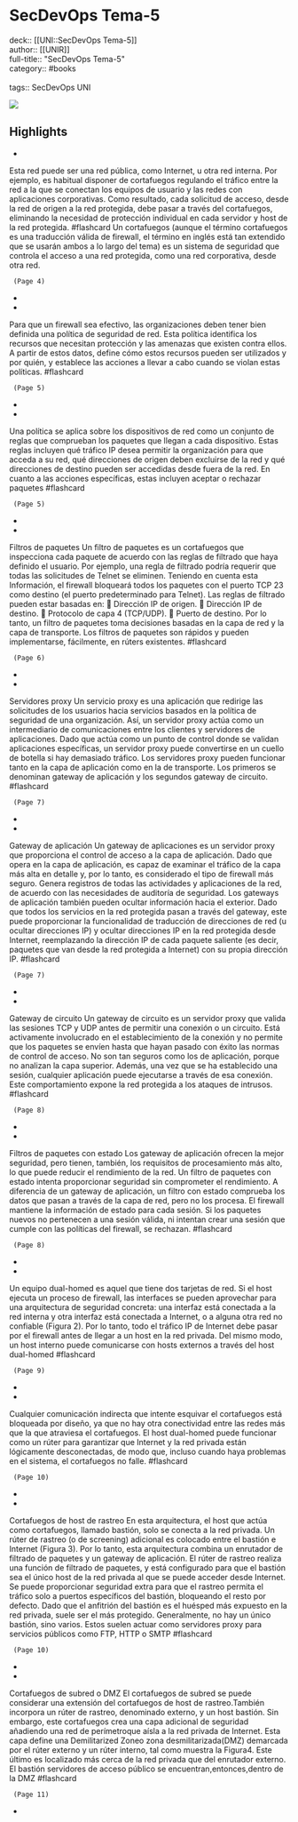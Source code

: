 # SecDevOps Tema-5

deck:: [[UNI::SecDevOps Tema-5]]\
author:: [[UNIR]]\
full-title:: "SecDevOps Tema-5"\
category:: #books\
\
tags:: SecDevOps UNI  

![](https://readwise-assets.s3.amazonaws.com/media/uploaded_book_covers/profile_22942/ba7ab082-4d1f-4a8a-8a9c-4f28a3a87f58.jpg)

## Highlights
- 
 Esta red puede ser una red pública, como Internet, u otra red interna. Por ejemplo, es habitual disponer de cortafuegos regulando el tráfico entre la red a la que se conectan los equipos de usuario y las redes con aplicaciones corporativas. Como resultado, cada solicitud de acceso, desde la red de origen a la red protegida, debe pasar a través del cortafuegos, eliminando la necesidad de protección individual en cada servidor y host de la red protegida. #flashcard 
    Un cortafuegos (aunque el término cortafuegos es una traducción válida de firewall, el término en inglés está tan extendido que se usarán ambos a lo largo del tema) es un sistema de seguridad que controla el acceso a una red protegida, como una red corporativa, desde otra red.

     (Page 4)
-
- 

Para que un firewall sea efectivo, las organizaciones deben tener bien definida una política de seguridad de red. Esta política identifica los recursos que necesitan protección y las amenazas que existen contra ellos. A partir de estos datos, define cómo estos recursos pueden ser utilizados y por quién, y establece las acciones a llevar a cabo cuando se violan estas políticas. #flashcard 


     (Page 5)
-
- 

Una política se aplica sobre los dispositivos de red como un conjunto de reglas que comprueban los paquetes que llegan a cada dispositivo. Estas reglas incluyen qué tráfico IP desea permitir la organización para que acceda a su red, qué direcciones de origen deben excluirse de la red y qué direcciones de destino pueden ser accedidas desde fuera de la red. En cuanto a las acciones específicas, estas incluyen aceptar o rechazar paquetes #flashcard 


     (Page 5)
-
- 

Filtros de paquetes Un filtro de paquetes es un cortafuegos que inspecciona cada paquete de acuerdo con las reglas de filtrado que haya definido el usuario. Por ejemplo, una regla de filtrado podría requerir que todas las solicitudes de Telnet se eliminen. Teniendo en cuenta esta Información, el firewall bloqueará todos los paquetes con el puerto TCP 23 como destino (el puerto predeterminado para Telnet). Las reglas de filtrado pueden estar basadas en:  Dirección IP de origen.  Dirección IP de destino.  Protocolo de capa 4 (TCP/UDP).  Puerto de destino. Por lo tanto, un filtro de paquetes toma decisiones basadas en la capa de red y la capa de transporte. Los filtros de paquetes son rápidos y pueden implementarse, fácilmente, en rúters existentes. #flashcard 


     (Page 6)
-
- 

Servidores proxy Un servicio proxy es una aplicación que redirige las solicitudes de los usuarios hacia servicios basados en la política de seguridad de una organización. Así, un servidor proxy actúa como un intermediario de comunicaciones entre los clientes y servidores de aplicaciones. Dado que actúa como un punto de control donde se validan aplicaciones específicas, un servidor proxy puede convertirse en un cuello de botella si hay demasiado tráfico. Los servidores proxy pueden funcionar tanto en la capa de aplicación como en la de transporte. Los primeros se denominan gateway de aplicación y los segundos gateway de circuito. #flashcard 


     (Page 7)
-
- 

Gateway de aplicación Un gateway de aplicaciones es un servidor proxy que proporciona el control de acceso a la capa de aplicación. Dado que opera en la capa de aplicación, es capaz de examinar el tráfico de la capa más alta en detalle y, por lo tanto, es considerado el tipo de firewall más seguro. Genera registros de todas las actividades y aplicaciones de la red, de acuerdo con las necesidades de auditoría de seguridad. Los gateways de aplicación también pueden ocultar información hacia el exterior. Dado que todos los servicios en la red protegida pasan a través del gateway, este puede proporcionar la funcionalidad de traducción de direcciones de red (u ocultar direcciones IP) y ocultar direcciones IP en la red protegida desde Internet, reemplazando la dirección IP de cada paquete saliente (es decir, paquetes que van desde la red protegida a Internet) con su propia dirección IP. #flashcard 


     (Page 7)
-
- 

Gateway de circuito Un gateway de circuito es un servidor proxy que valida las sesiones TCP y UDP antes de permitir una conexión o un circuito. Está activamente involucrado en el establecimiento de la conexión y no permite que los paquetes se envíen hasta que hayan pasado con éxito las normas de control de acceso. No son tan seguros como los de aplicación, porque no analizan la capa superior. Además, una vez que se ha establecido una sesión, cualquier aplicación puede ejecutarse a través de esa conexión. Este comportamiento expone la red protegida a los ataques de intrusos. #flashcard 


     (Page 8)
-
- 

Filtros de paquetes con estado Los gateway de aplicación ofrecen la mejor seguridad, pero tienen, también, los requisitos de procesamiento más alto, lo que puede reducir el rendimiento de la red. Un filtro de paquetes con estado intenta proporcionar seguridad sin comprometer el rendimiento. A diferencia de un gateway de aplicación, un filtro con estado comprueba los datos que pasan a través de la capa de red, pero no los procesa. El firewall mantiene la información de estado para cada sesión. Si los paquetes nuevos no pertenecen a una sesión válida, ni intentan crear una sesión que cumple con las políticas del firewall, se rechazan. #flashcard 


     (Page 8)
-
- 

Un equipo dual-homed es aquel que tiene dos tarjetas de red. Si el host ejecuta un proceso de firewall, las interfaces se pueden aprovechar para una arquitectura de seguridad concreta: una interfaz está conectada a la red interna y otra interfaz está conectada a Internet, o a alguna otra red no confiable (Figura 2). Por lo tanto, todo el tráfico IP de Internet debe pasar por el firewall antes de llegar a un host en la red privada. Del mismo modo, un host interno puede comunicarse con hosts externos a través del host dual-homed #flashcard 


     (Page 9)
-
- 

Cualquier comunicación indirecta que intente esquivar el cortafuegos está bloqueada por diseño, ya que no hay otra conectividad entre las redes más que la que atraviesa el cortafuegos. El host dual-homed puede funcionar como un rúter para garantizar que Internet y la red privada están lógicamente desconectadas, de modo que, incluso cuando haya problemas en el sistema, el cortafuegos no falle. #flashcard 


     (Page 10)
-
- 

Cortafuegos de host de rastreo En esta arquitectura, el host que actúa como cortafuegos, llamado bastión, solo se conecta a la red privada. Un rúter de rastreo (o de screening) adicional es colocado entre el bastión e Internet (Figura 3). Por lo tanto, esta arquitectura combina un enrutador de filtrado de paquetes y un gateway de aplicación. El rúter de rastreo realiza una función de filtrado de paquetes, y está configurado para que el bastión sea el único host de la red privada al que se puede acceder desde Internet. Se puede proporcionar seguridad extra para que el rastreo permita el tráfico solo a puertos específicos del bastión, bloqueando el resto por defecto. Dado que el anfitrión del bastión es el huésped más expuesto en la red privada, suele ser el más protegido. Generalmente, no hay un único bastión, sino varios. Estos suelen actuar como servidores proxy para servicios públicos como FTP, HTTP o SMTP #flashcard 


     (Page 10)
-
- 

Cortafuegos de subred o DMZ El cortafuegos de subred se puede considerar una extensión del cortafuegos de host de rastreo.También incorpora un rúter de rastreo, denominado externo, y un host bastión. Sin embargo, este cortafuegos crea una capa adicional de seguridad añadiendo una red de perímetroque aísla a la red privada de Internet. Esta capa define una Demilitarized Zoneo zona desmilitarizada(DMZ) demarcada por el rúter externo y un rúter interno, tal como muestra la Figura4. Este último es localizado más cerca de la red privada que del enrutador externo. El bastión servidores de acceso público se encuentran,entonces,dentro de la DMZ #flashcard 


     (Page 11)
-
